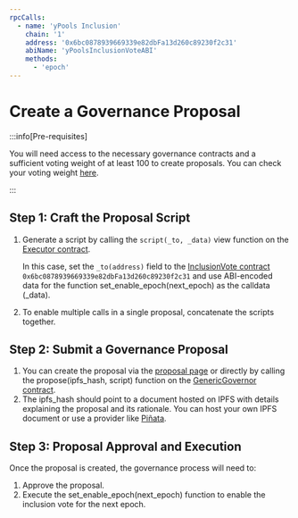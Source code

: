 ```yaml
---
rpcCalls:  
  - name: 'yPools Inclusion'
    chain: '1'
    address: '0x6bc0878939669339e82dbFa13d260c89230f2c31'
    abiName: 'yPoolsInclusionVoteABI'
    methods:  
      - 'epoch'
---
```

<!-- markdownlint-disable MD037 -->

# Create a Governance Proposal

:::info[Pre-requisites]

You will need access to the necessary governance contracts and a sufficient voting weight of at least 100 to create proposals. You can check your voting weight [here](https://etherscan.io/address/0x583019fF0f430721aDa9cfb4fac8F06cA104d0B4#readContract#F13).

:::

## Step 1: Craft the Proposal Script

1. Generate a script by calling the `script(_to, _data)` view function on the [Executor contract](https://etherscan.io/address/0x71258Ee726644f1D52d6A9F5E11C21d1E38c2bF1#readContract#F1).

   In this case, set the `_to(address)` field to the [InclusionVote contract](../../addresses/ypools-contracts.md#yeth-contract-addresses) `0x6bc0878939669339e82dbFa13d260c89230f2c31` and use ABI-encoded data for the function set_enable_epoch(next_epoch) as the calldata (_data).
2. To enable multiple calls in a single proposal, concatenate the scripts together.

## Step 2: Submit a Governance Proposal

1. You can create the proposal via the [proposal page](https://yeth.yearn.fi/propose) or directly by calling the propose(ipfs_hash, script) function on the [GenericGovernor contract](https://etherscan.io/address/0xB7a528CF6D36F736Fa678A629b98A427d43E5ba5).
2. The ipfs_hash should point to a document hosted on IPFS with details explaining the proposal and its rationale. You can host your own IPFS document or use a provider like [Piñata](https://pinata.cloud/).

## Step 3: Proposal Approval and Execution

Once the proposal is created, the governance process will need to:

1. Approve the proposal.
2. Execute the set_enable_epoch(next_epoch) function to enable the inclusion vote for the next epoch.

